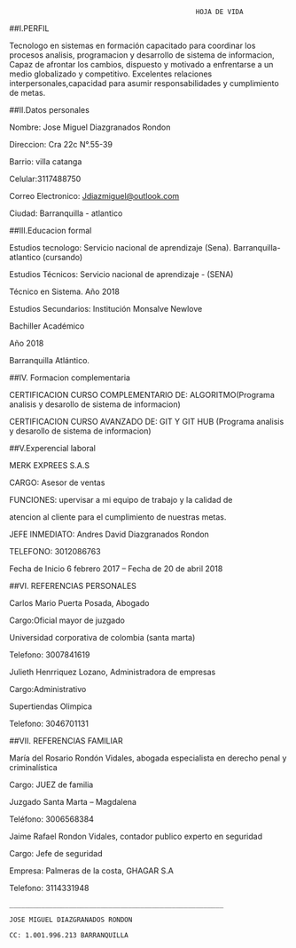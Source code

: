                                                    HOJA DE VIDA








##I.PERFIL

Tecnologo en sistemas en formación capacitado para coordinar los procesos analisis, programacion y desarrollo de sistema de informacion, Capaz de afrontar los cambios, dispuesto y motivado a enfrentarse a un medio globalizado y competitivo. Excelentes relaciones interpersonales,capacidad para asumir responsabilidades y cumplimiento de metas.





##II.Datos personales




Nombre: Jose Miguel Diazgranados Rondon

Direccion: Cra 22c N°.55-39

Barrio: villa catanga

Celular:3117488750

Correo Electronico: Jdiazmiguel@outlook.com

Ciudad: Barranquilla - atlantico







##III.Educacion formal


Estudios tecnologo: Servicio nacional de aprendizaje (Sena). Barranquilla- atlantico (cursando)


Estudios Técnicos: Servicio nacional de aprendizaje - (SENA)

Técnico en Sistema. Año 2018


Estudios Secundarios:  Institución Monsalve Newlove

Bachiller Académico

Año 2018

Barranquilla Atlántico.








##IV. Formacion complementaria


CERTIFICACION CURSO COMPLEMENTARIO DE: ALGORITMO(Programa analisis y desarollo de sistema de informacion)


CERTIFICACION CURSO AVANZADO DE: GIT Y GIT HUB (Programa analisis y desarollo de sistema de informacion)












##V.Experencial laboral




MERK EXPREES S.A.S

CARGO: Asesor de ventas

FUNCIONES: upervisar a mi equipo de trabajo y la calidad de

atencion al cliente para el cumplimiento de nuestras metas.

JEFE INMEDIATO: Andres David Diazgranados Rondon

TELEFONO: 3012086763

Fecha de Inicio 6 febrero 2017 – Fecha de 20 de abril 2018







##VI. REFERENCIAS PERSONALES




Carlos Mario Puerta Posada, Abogado

Cargo:Oficial mayor de juzgado

Universidad corporativa de colombia (santa marta)

Telefono: 3007841619




Julieth Henrriquez Lozano, Administradora de empresas

Cargo:Administrativo

Supertiendas Olimpica

Telefono: 3046701131








##VII. REFERENCIAS FAMILIAR




María del Rosario Rondón Vidales, abogada especialista en derecho penal y criminalística

Cargo: JUEZ de familia

Juzgado Santa Marta – Magdalena

Teléfono: 3006568384





Jaime Rafael Rondon Vidales, contador publico experto en       seguridad

Cargo: Jefe de seguridad

Empresa: Palmeras de la costa, GHAGAR S.A

Telefono: 3114331948













    ______________________________________________________
    
    JOSE MIGUEL DIAZGRANADOS RONDON
    
    CC: 1.001.996.213 BARRANQUILLA
    